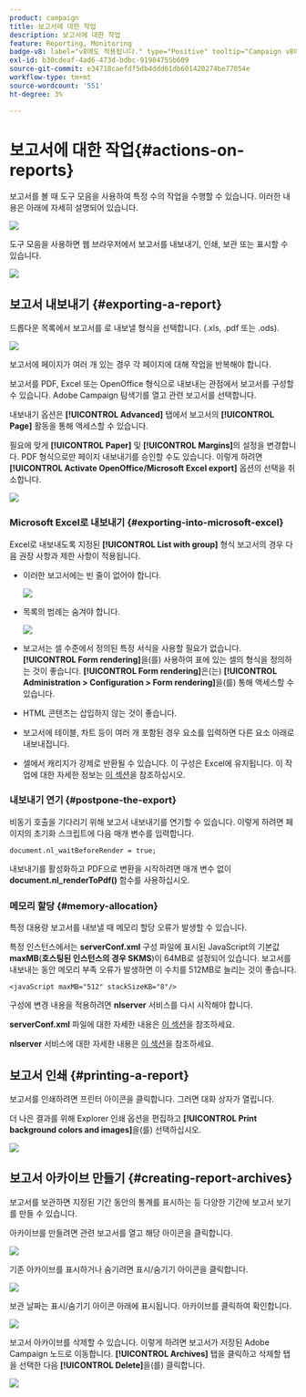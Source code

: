 ```yaml
---
product: campaign
title: 보고서에 대한 작업
description: 보고서에 대한 작업
feature: Reporting, Monitoring
badge-v8: label="v8에도 적용됩니다." type="Positive" tooltip="Campaign v8에도 적용됩니다."
exl-id: b30cdeaf-4ad6-473d-bdbc-91984755b609
source-git-commit: e34718caefdf5db4ddd61db601420274be77054e
workflow-type: tm+mt
source-wordcount: '551'
ht-degree: 3%

---
```


# 보고서에 대한 작업{#actions-on-reports}



보고서를 볼 때 도구 모음을 사용하여 특정 수의 작업을 수행할 수 있습니다. 이러한 내용은 아래에 자세히 설명되어 있습니다.

![](assets/s_ncs_advuser_report_wizard_2.png)

도구 모음을 사용하면 웹 브라우저에서 보고서를 내보내기, 인쇄, 보관 또는 표시할 수 있습니다.

![](assets/s_ncs_advuser_report_wizard_04.png)

## 보고서 내보내기 {#exporting-a-report}

드롭다운 목록에서 보고서를 로 내보낼 형식을 선택합니다. (.xls, .pdf 또는 .ods).

![](assets/s_ncs_advuser_report_wizard_06.png)

보고서에 페이지가 여러 개 있는 경우 각 페이지에 대해 작업을 반복해야 합니다.

보고서를 PDF, Excel 또는 OpenOffice 형식으로 내보내는 관점에서 보고서를 구성할 수 있습니다. Adobe Campaign 탐색기를 열고 관련 보고서를 선택합니다.

내보내기 옵션은 **[!UICONTROL Advanced]** 탭에서 보고서의 **[!UICONTROL Page]** 활동을 통해 액세스할 수 있습니다.

필요에 맞게 **[!UICONTROL Paper]** 및 **[!UICONTROL Margins]**&#x200B;의 설정을 변경합니다. PDF 형식으로만 페이지 내보내기를 승인할 수도 있습니다. 이렇게 하려면 **[!UICONTROL Activate OpenOffice/Microsoft Excel export]** 옵션의 선택을 취소합니다.

![](assets/s_ncs_advuser_report_wizard_021.png)

### Microsoft Excel로 내보내기 {#exporting-into-microsoft-excel}

Excel로 내보내도록 지정된 **[!UICONTROL List with group]** 형식 보고서의 경우 다음 권장 사항과 제한 사항이 적용됩니다.

* 이러한 보고서에는 빈 줄이 없어야 합니다.

  ![](assets/export_limitations_remove_empty_line.png)

* 목록의 범례는 숨겨야 합니다.

  ![](assets/export_limitations_hide_label.png)

* 보고서는 셀 수준에서 정의된 특정 서식을 사용할 필요가 없습니다. **[!UICONTROL Form rendering]**&#x200B;을(를) 사용하여 표에 있는 셀의 형식을 정의하는 것이 좋습니다. **[!UICONTROL Form rendering]**&#x200B;은(는) **[!UICONTROL Administration > Configuration > Form rendering]**&#x200B;을(를) 통해 액세스할 수 있습니다.
* HTML 콘텐츠는 삽입하지 않는 것이 좋습니다.
* 보고서에 테이블, 차트 등이 여러 개 포함된 경우 요소를 입력하면 다른 요소 아래로 내보내집니다.
* 셀에서 캐리지가 강제로 반환될 수 있습니다. 이 구성은 Excel에 유지됩니다. 이 작업에 대한 자세한 정보는 [이 섹션](../../reporting/using/creating-a-table.md#defining-cell-format)을 참조하십시오.

### 내보내기 연기 {#postpone-the-export}

비동기 호출을 기다리기 위해 보고서 내보내기를 연기할 수 있습니다. 이렇게 하려면 페이지의 초기화 스크립트에 다음 매개 변수를 입력합니다.

```
document.nl_waitBeforeRender = true;
```

내보내기를 활성화하고 PDF으로 변환을 시작하려면 매개 변수 없이 **document.nl_renderToPdf()** 함수를 사용하십시오.

### 메모리 할당 {#memory-allocation}

특정 대용량 보고서를 내보낼 때 메모리 할당 오류가 발생할 수 있습니다.

특정 인스턴스에서는 **serverConf.xml** 구성 파일에 표시된 JavaScript의 기본값 **maxMB**(**호스팅된 인스턴스의 경우 SKMS**)이 64MB로 설정되어 있습니다. 보고서를 내보내는 동안 메모리 부족 오류가 발생하면 이 수치를 512MB로 늘리는 것이 좋습니다.

```
<javaScript maxMB="512" stackSizeKB="8"/>
```

구성에 변경 내용을 적용하려면 **nlserver** 서비스를 다시 시작해야 합니다.

**serverConf.xml** 파일에 대한 자세한 내용은 [이 섹션](../../production/using/configuration-principle.md)을 참조하세요.

**nlserver** 서비스에 대한 자세한 내용은 [이 섹션](../../production/using/administration.md)을 참조하세요.

## 보고서 인쇄 {#printing-a-report}

보고서를 인쇄하려면 프린터 아이콘을 클릭합니다. 그러면 대화 상자가 열립니다.

더 나은 결과를 위해 Explorer 인쇄 옵션을 편집하고 **[!UICONTROL Print background colors and images]**&#x200B;을(를) 선택하십시오.

![](assets/s_ncs_advuser_report_print_options.png)

## 보고서 아카이브 만들기 {#creating-report-archives}

보고서를 보관하면 지정된 기간 동안의 통계를 표시하는 등 다양한 기간에 보고서 보기를 만들 수 있습니다.

아카이브를 만들려면 관련 보고서를 열고 해당 아이콘을 클릭합니다.

![](assets/s_ncs_advuser_report_wizard_07.png)

기존 아카이브를 표시하거나 숨기려면 표시/숨기기 아이콘을 클릭합니다.

![](assets/s_ncs_advuser_report_history_06.png)

보관 날짜는 표시/숨기기 아이콘 아래에 표시됩니다. 아카이브를 클릭하여 확인합니다.

![](assets/s_ncs_advuser_report_history_04.png)

보고서 아카이브를 삭제할 수 있습니다. 이렇게 하려면 보고서가 저장된 Adobe Campaign 노드로 이동합니다. **[!UICONTROL Archives]** 탭을 클릭하고 삭제할 탭을 선택한 다음 **[!UICONTROL Delete]**&#x200B;을(를) 클릭합니다.

![](assets/s_ncs_advuser_report_history_01.png)
